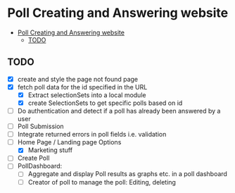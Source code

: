 # Poll Creating and Answering website

<!--toc:start-->
- [Poll Creating and Answering website](#poll-creating-and-answering-website)
  - [TODO](#todo)
<!--toc:end-->

## TODO
  - [x] create and style the page not found page
  - [x] fetch poll data for the id specified in the URL
     - [x] Extract selectionSets into a local module
     - [x] create SelectionSets to get specific polls based on id
  - [ ] Do authentication and detect if a poll has already been answered by a user
  - [ ] Poll Submission
  - [ ] Integrate returned errors in poll fields i.e. validation
  - [ ] Home Page / Landing page Options
    - [x] Marketing stuff 
  - [ ] Create Poll
  - [ ] PollDashboard: 
    - [ ] Aggregate and display Poll results as graphs etc. in a poll dashboard
    - [ ] Creator of poll to manage the poll: Editing, deleting
